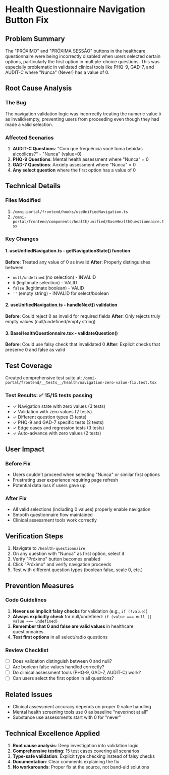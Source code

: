 # Health Questionnaire Navigation Button Fix

## Problem Summary
The "PRÓXIMO" and "PRÓXIMA SESSÃO" buttons in the healthcare questionnaire were being incorrectly disabled when users selected certain options, particularly the first option in multiple-choice questions. This was especially problematic in validated clinical tools like PHQ-9, GAD-7, and AUDIT-C where "Nunca" (Never) has a value of 0.

## Root Cause Analysis

### The Bug
The navigation validation logic was incorrectly treating the numeric value `0` as invalid/empty, preventing users from proceeding even though they had made a valid selection.

### Affected Scenarios
1. **AUDIT-C Questions**: "Com que frequência você toma bebidas alcoólicas?" - "Nunca" (value=0)
2. **PHQ-9 Questions**: Mental health assessment where "Nunca" = 0
3. **GAD-7 Questions**: Anxiety assessment where "Nunca" = 0
4. **Any select question** where the first option has a value of 0

## Technical Details

### Files Modified
1. `/omni-portal/frontend/hooks/useUnifiedNavigation.ts`
2. `/omni-portal/frontend/components/health/unified/BaseHealthQuestionnaire.tsx`

### Key Changes

#### 1. useUnifiedNavigation.ts - getNavigationState() function
**Before**: Treated any value of 0 as invalid
**After**: Properly distinguishes between:
- `null/undefined` (no selection) - INVALID
- `0` (legitimate selection) - VALID
- `false` (legitimate boolean) - VALID
- `''` (empty string) - INVALID for select/boolean

#### 2. useUnifiedNavigation.ts - handleNext() validation
**Before**: Could reject 0 as invalid for required fields
**After**: Only rejects truly empty values (null/undefined/empty string)

#### 3. BaseHealthQuestionnaire.tsx - validateQuestion()
**Before**: Could use falsy check that invalidated 0
**After**: Explicit checks that preserve 0 and false as valid

## Test Coverage

Created comprehensive test suite at:
`/omni-portal/frontend/__tests__/health/navigation-zero-value-fix.test.tsx`

### Test Results: ✅ 15/15 tests passing
- ✓ Navigation state with zero values (3 tests)
- ✓ Validation with zero values (2 tests)  
- ✓ Different question types (3 tests)
- ✓ PHQ-9 and GAD-7 specific tests (2 tests)
- ✓ Edge cases and regression tests (3 tests)
- ✓ Auto-advance with zero values (2 tests)

## User Impact

### Before Fix
- Users couldn't proceed when selecting "Nunca" or similar first options
- Frustrating user experience requiring page refresh
- Potential data loss if users gave up

### After Fix
- All valid selections (including 0 values) properly enable navigation
- Smooth questionnaire flow maintained
- Clinical assessment tools work correctly

## Verification Steps

1. Navigate to `/health-questionnaire`
2. On any question with "Nunca" as first option, select it
3. Verify "Próximo" button becomes enabled
4. Click "Próximo" and verify navigation proceeds
5. Test with different question types (boolean false, scale 0, etc.)

## Prevention Measures

### Code Guidelines
1. **Never use implicit falsy checks** for validation (e.g., `if (!value)`)
2. **Always explicitly check** for null/undefined: `if (value === null || value === undefined)`
3. **Remember that 0 and false are valid values** in healthcare questionnaires
4. **Test first options** in all select/radio questions

### Review Checklist
- [ ] Does validation distinguish between 0 and null?
- [ ] Are boolean false values handled correctly?
- [ ] Do clinical assessment tools (PHQ-9, GAD-7, AUDIT-C) work?
- [ ] Can users select the first option in all questions?

## Related Issues
- Clinical assessment accuracy depends on proper 0 value handling
- Mental health screening tools use 0 as baseline "never/not at all"
- Substance use assessments start with 0 for "never"

## Technical Excellence Applied
1. **Root cause analysis**: Deep investigation into validation logic
2. **Comprehensive testing**: 15 test cases covering all scenarios
3. **Type-safe validation**: Explicit type checking instead of falsy checks
4. **Documentation**: Clear comments explaining the fix
5. **No workarounds**: Proper fix at the source, not band-aid solutions